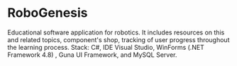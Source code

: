 # RoboGenesis
Educational software application for robotics. It includes resources on this and related topics, component's shop, tracking of user progress throughout the learning process. Stack: C#, IDE Visual Studio, WinForms (.NET Framework 4.8) , Guna UI Framework, and MySQL Server.
